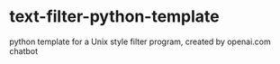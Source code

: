 # text-filter-python-template
python template for a Unix style filter program, created by openai.com chatbot
